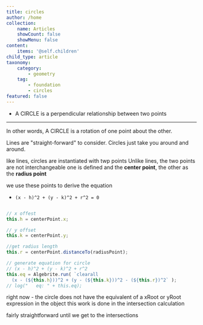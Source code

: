 ```yaml
---
title: circles
author: /home
collection:
    name: Articles
    showCount: false
    showMenu: false
content:
    items: '@self.children'
child_type: article
taxonomy:
    category:
        - geometry
    tag:
        - foundation
        - circles
featured: false
---
```


- A CIRCLE is a perpendicular relationship between two points

___

In other words, A CIRCLE is a rotation of one point about the other.

Lines are "straight-forward" to consider. Circles just take you around and around.

like lines, circles are instantiated with twp points
Unlike lines, the two points are not interchangeable
one is defined and the **center point**, the other as the **radius point**

we use these points to derive the equation

- `(x - h)^2 + (y - k)^2 + r^2 = 0`


```js

// x offest
this.h = centerPoint.x;

// y offset
this.k = centerPoint.y;

//get radius length
this.r = centerPoint.distanceTo(radiusPoint);

// generate equation for circle
// (x - h)^2 + (y - k)^2 + r^2
this.eq = Algebrite.run( `clearall
  (x - (${this.h}))^2 + (y - (${this.k}))^2 - (${this.r})^2` );
// log("   eq: " + this.eq);

```

right now - the circle does not have the equivalent of a xRoot or yRoot expression in the object
this work is done in the intersection calculation

fairly straightforward until we get to the intersections

